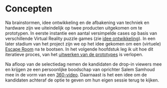 # Concepten

Na brainstormen, idee ontwikkeling en de afbakening van techniek en hardware zijn we uiteindelijk op twee producten uitgekomen om te prototypen. In eerste instantie een aantal versimpelde cases op basis van verschillende Virtual Reality puzzle games (zie  [idee ontwikkeling](https://productbiografie.dandevri.es/concepting/IDEAS.html)). In een later stadium van het project zijn we op het idee gekomen om een (virtuele) [Escape Room](https://productbiografie.dandevri.es/prototyping/SPRINT-5.html) na te bootsen. In het volgende hoofdstuk leg ik uit hoe dit iteratieve proces, van het [uitwerken van de prototypes](https://productbiografie.dandevri.es/prototyping/SPRINT-2.html) is verlopen.

Na afloop van de selectiedag nemen de kandidaten de drop-in viewers mee en krijgen ze een persoonlijke boodschap van oprichter Salem Samhoud mee in de vorm van een [360-video](https://productbiografie.dandevri.es/prototyping/VIDEO.html). Daarnaast is het een idee om de kandidaten achteraf de optie te geven om hun eigen sessie terug te kijken.